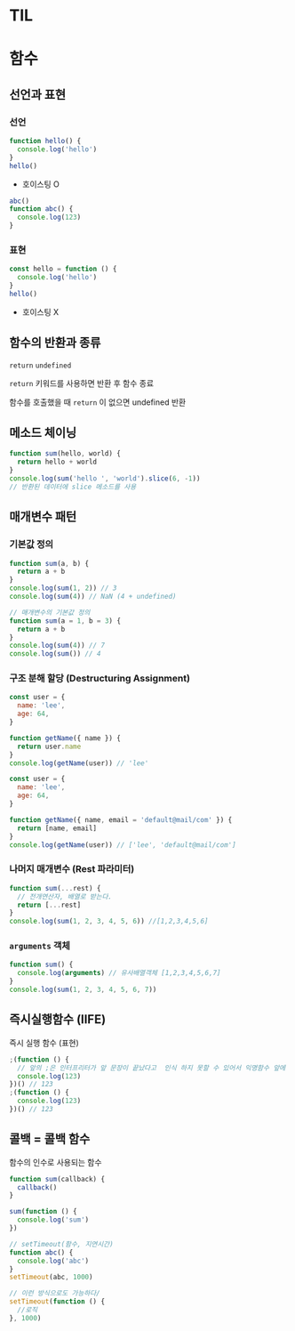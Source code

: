 # TIL

# 함수

## 선언과 표현

### 선언

```js
function hello() {
  console.log('hello')
}
hello()
```

- 호이스팅 O

```js
abc()
function abc() {
  console.log(123)
}
```

### 표현

```js
const hello = function () {
  console.log('hello')
}
hello()
```

- 호이스팅 X

## 함수의 반환과 종류

`return`
`undefined`

`return` 키워드를 사용하면 반환 후 함수 종료

함수를 호출했을 때 `return` 이 없으면 undefined 반환

## 메소드 체이닝

```js
function sum(hello, world) {
  return hello + world
}
console.log(sum('hello ', 'world').slice(6, -1))
// 반환된 데이터에 slice 메소드를 사용
```

## 매개변수 패턴

### 기본값 정의

```js
function sum(a, b) {
  return a + b
}
console.log(sum(1, 2)) // 3
console.log(sum(4)) // NaN (4 + undefined)

// 매개변수의 기본값 정의
function sum(a = 1, b = 3) {
  return a + b
}
console.log(sum(4)) // 7
console.log(sum()) // 4
```

### 구조 분해 할당 (Destructuring Assignment)

```js
const user = {
  name: 'lee',
  age: 64,
}

function getName({ name }) {
  return user.name
}
console.log(getName(user)) // 'lee'

const user = {
  name: 'lee',
  age: 64,
}

function getName({ name, email = 'default@mail/com' }) {
  return [name, email]
}
console.log(getName(user)) // ['lee', 'default@mail/com']
```

### 나머지 매개변수 (Rest 파라미터)

```js
function sum(...rest) {
  // 전개연산자, 배열로 받는다.
  return [...rest]
}
console.log(sum(1, 2, 3, 4, 5, 6)) //[1,2,3,4,5,6]
```

### `arguments` 객체

```js
function sum() {
  console.log(arguments) // 유사배열객체 [1,2,3,4,5,6,7]
}
console.log(sum(1, 2, 3, 4, 5, 6, 7))
```

## 즉시실행함수 (IIFE)

즉시 실행 함수 (표현)

```js
;(function () {
  // 앞의 ;은 인터프리터가 앞 문장이 끝났다고  인식 하지 못할 수 있어서 익명함수 앞에 붙여준다.
  console.log(123)
})() // 123
;(function () {
  console.log(123)
})() // 123
```

## 콜백 = 콜백 함수

함수의 인수로 사용되는 함수

```js
function sum(callback) {
  callback()
}

sum(function () {
  console.log('sum')
})
```

```js
// setTimeout(함수, 지연시간)
function abc() {
  console.log('abc')
}
setTimeout(abc, 1000)

// 이런 방식으로도 가능하다/
setTimeout(function () {
  //로직
}, 1000)
```

